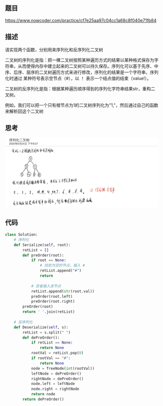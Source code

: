 ## 题目

https://www.nowcoder.com/practice/cf7e25aa97c04cc1a68c8f040e71fb84

## 描述

请实现两个函数，分别用来序列化和反序列化二叉树

二叉树的序列化是指：把一棵二叉树按照某种遍历方式的结果以某种格式保存为字符串，从而使得内存中建立起来的二叉树可以持久保存。序列化可以基于先序、中序、后序、层序的二叉树遍历方式来进行修改，序列化的结果是一个字符串，序列化时通过 某种符号表示空节点（#），以 ！ 表示一个结点值的结束（value!）。

二叉树的反序列化是指：根据某种遍历顺序得到的序列化字符串结果str，重构二叉树。

例如，我们可以把一个只有根节点为1的二叉树序列化为"1,"，然后通过自己的函数来解析回这个二叉树

## 思考

![image-20200624222528995](images/image-20200624222528995.png)

## 代码

```python
class Solution:
    # 序列化
    def Serialize(self, root):
        retList = []
        def preOrder(root):
            if root == None:
                # 找到为空的节点，插入 #
                retList.append("#")
                return

            # 否者插入该节点
            retList.append(str(root.val))
            preOrder(root.left)
            preOrder(root.right)
        preOrder(root)
        return ' '.join(retList)

    # 反序列化
    def Deserialize(self, s):
        retList = s.split(" ")
        def dePreOrder():
            if retList == None:
                return None
            rootVal = retList.pop(0)
            if rootVal == "#":
                return None
            node = TreeNode(int(rootVal))
            leftNode = dePreOrder()
            rightNode = dePreOrder()
            node.left = leftNode
            node.right = rightNode
            return node
        return dePreOrder()
```

